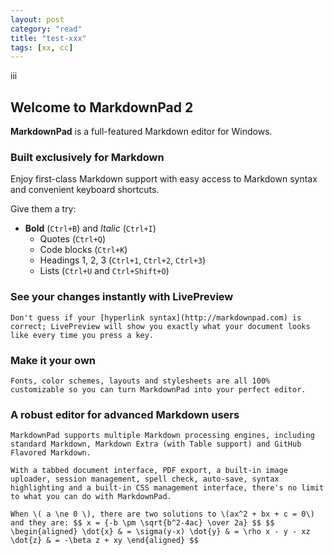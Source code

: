 ```yaml
---
layout: post
category: "read"
title: "test-xxx"
tags: [xx, cc]
---
```

iii
<script type="text/javascript" src="http://cdn.mathjax.org/mathjax/latest/MathJax.js?config=TeX-AMS-MML_HTMLorMML"> </script>
## Welcome to MarkdownPad 2 ##

**MarkdownPad** is a full-featured Markdown editor for Windows.

### Built exclusively for Markdown ###

Enjoy first-class Markdown support with easy access to  Markdown syntax and convenient keyboard shortcuts.

Give them a try:

- **Bold** (`Ctrl+B`) and *Italic* (`Ctrl+I`)
    - Quotes (`Ctrl+Q`)
    - Code blocks (`Ctrl+K`)
    - Headings 1, 2, 3 (`Ctrl+1`, `Ctrl+2`, `Ctrl+3`)
    - Lists (`Ctrl+U` and `Ctrl+Shift+O`)

### See your changes instantly with LivePreview ###

    Don't guess if your [hyperlink syntax](http://markdownpad.com) is correct; LivePreview will show you exactly what your document looks like every time you press a key.

### Make it your own ###

    Fonts, color schemes, layouts and stylesheets are all 100% customizable so you can turn MarkdownPad into your perfect editor.

### A robust editor for advanced Markdown users ###


    MarkdownPad supports multiple Markdown processing engines, including standard Markdown, Markdown Extra (with Table support) and GitHub Flavored Markdown.

    With a tabbed document interface, PDF export, a built-in image uploader, session management, spell check, auto-save, syntax highlighting and a built-in CSS management interface, there's no limit to what you can do with MarkdownPad.

    When \( a \ne 0 \), there are two solutions to \(ax^2 + bx + c = 0\) and they are: $$ x = {-b \pm \sqrt{b^2-4ac} \over 2a} $$ $$ \begin{aligned} \dot{x} & = \sigma(y-x) \dot{y} & = \rho x - y - xz \dot{z} & = -\beta z + xy \end{aligned} $$
